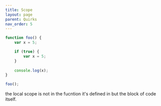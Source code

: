 ```yaml
---
title: Scope
layout: page
parent: Quirks
nav_order: 5
---
```


```js
function foo() {
    var x = 5;

    if (true) {
        var x = 5;
    }
    
    console.log(x);
}

foo();

```

the local scope is not in the fucntion it's defined in but the block of code itself.
